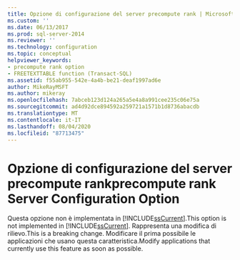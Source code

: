 ```yaml
---
title: Opzione di configurazione del server precompute rank | Microsoft Docs
ms.custom: ''
ms.date: 06/13/2017
ms.prod: sql-server-2014
ms.reviewer: ''
ms.technology: configuration
ms.topic: conceptual
helpviewer_keywords:
- precompute rank option
- FREETEXTTABLE function (Transact-SQL)
ms.assetid: f55ab955-542e-4a4b-be21-deaf1997ad6e
author: MikeRayMSFT
ms.author: mikeray
ms.openlocfilehash: 7abceb123d124a265a5e4a8a991cee235c06e75a
ms.sourcegitcommit: ad4d92dce894592a259721a1571b1d8736abacdb
ms.translationtype: MT
ms.contentlocale: it-IT
ms.lasthandoff: 08/04/2020
ms.locfileid: "87713475"
---
```

# <a name="precompute-rank-server-configuration-option"></a><span data-ttu-id="9f53d-102">Opzione di configurazione del server precompute rank</span><span class="sxs-lookup"><span data-stu-id="9f53d-102">precompute rank Server Configuration Option</span></span>
  <span data-ttu-id="9f53d-103">Questa opzione non è implementata in [!INCLUDE[ssCurrent](../../includes/sscurrent-md.md)].</span><span class="sxs-lookup"><span data-stu-id="9f53d-103">This option is not implemented in [!INCLUDE[ssCurrent](../../includes/sscurrent-md.md)].</span></span> <span data-ttu-id="9f53d-104">Rappresenta una modifica di rilievo.</span><span class="sxs-lookup"><span data-stu-id="9f53d-104">This is a breaking change.</span></span> <span data-ttu-id="9f53d-105">Modificare il prima possibile le applicazioni che usano questa caratteristica.</span><span class="sxs-lookup"><span data-stu-id="9f53d-105">Modify applications that currently use this feature as soon as possible.</span></span>  
  
  
